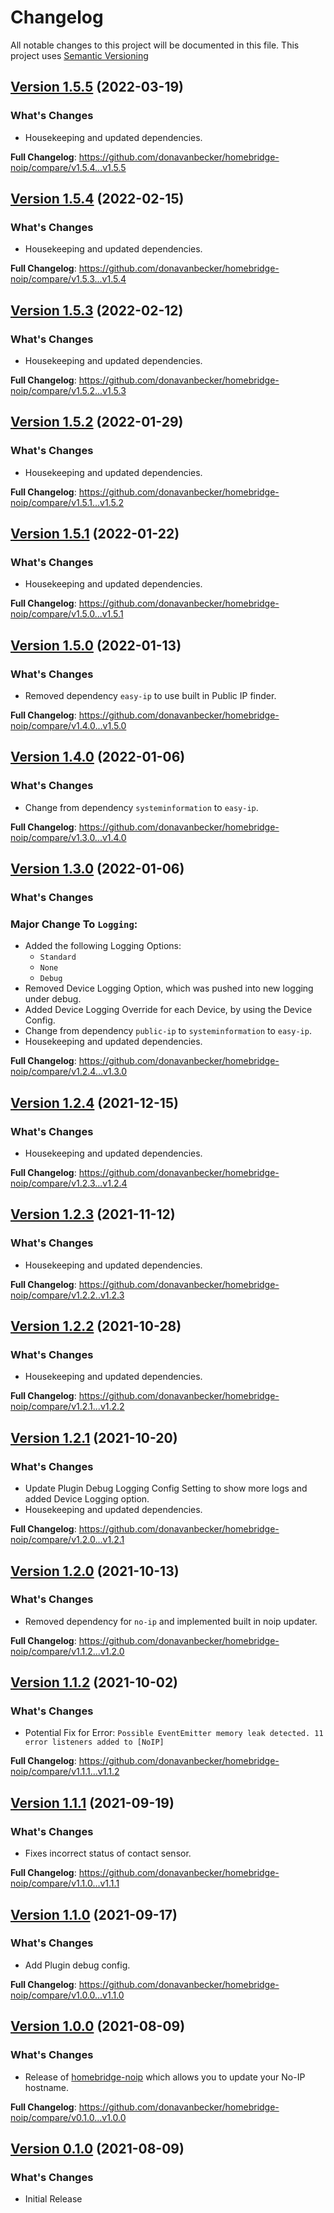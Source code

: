 # Changelog

All notable changes to this project will be documented in this file. This project uses [Semantic Versioning](https://semver.org/)

## [Version 1.5.5](https://github.com/donavanbecker/homebridge-noip/releases/tag/v1.5.5) (2022-03-19)

### What's Changes

- Housekeeping and updated dependencies.

**Full Changelog**: https://github.com/donavanbecker/homebridge-noip/compare/v1.5.4...v1.5.5

## [Version 1.5.4](https://github.com/donavanbecker/homebridge-noip/releases/tag/v1.5.4) (2022-02-15)

### What's Changes

- Housekeeping and updated dependencies.

**Full Changelog**: https://github.com/donavanbecker/homebridge-noip/compare/v1.5.3...v1.5.4

## [Version 1.5.3](https://github.com/donavanbecker/homebridge-noip/releases/tag/v1.5.3) (2022-02-12)

### What's Changes

- Housekeeping and updated dependencies.

**Full Changelog**: https://github.com/donavanbecker/homebridge-noip/compare/v1.5.2...v1.5.3

## [Version 1.5.2](https://github.com/donavanbecker/homebridge-noip/releases/tag/v1.5.2) (2022-01-29)

### What's Changes

- Housekeeping and updated dependencies.

**Full Changelog**: https://github.com/donavanbecker/homebridge-noip/compare/v1.5.1...v1.5.2

## [Version 1.5.1](https://github.com/donavanbecker/homebridge-noip/releases/tag/v1.5.1) (2022-01-22)

### What's Changes

- Housekeeping and updated dependencies.

**Full Changelog**: https://github.com/donavanbecker/homebridge-noip/compare/v1.5.0...v1.5.1

## [Version 1.5.0](https://github.com/donavanbecker/homebridge-noip/releases/tag/v1.5.0) (2022-01-13)

### What's Changes

- Removed dependency `easy-ip` to use built in Public IP finder.

**Full Changelog**: https://github.com/donavanbecker/homebridge-noip/compare/v1.4.0...v1.5.0

## [Version 1.4.0](https://github.com/donavanbecker/homebridge-noip/releases/tag/v1.4.0) (2022-01-06)

### What's Changes

- Change from dependency `systeminformation` to `easy-ip`.

**Full Changelog**: https://github.com/donavanbecker/homebridge-noip/compare/v1.3.0...v1.4.0

## [Version 1.3.0](https://github.com/donavanbecker/homebridge-noip/releases/tag/v1.3.0) (2022-01-06)

### What's Changes

### Major Change To `Logging`:

- Added the following Logging Options:
  - `Standard`
  - `None`
  - `Debug`
- Removed Device Logging Option, which was pushed into new logging under debug.
- Added Device Logging Override for each Device, by using the Device Config.
- Change from dependency `public-ip` to `systeminformation` to `easy-ip`.
- Housekeeping and updated dependencies.

**Full Changelog**: https://github.com/donavanbecker/homebridge-noip/compare/v1.2.4...v1.3.0

## [Version 1.2.4](https://github.com/donavanbecker/homebridge-noip/releases/tag/v1.2.4) (2021-12-15)

### What's Changes

- Housekeeping and updated dependencies.

**Full Changelog**: https://github.com/donavanbecker/homebridge-noip/compare/v1.2.3...v1.2.4

## [Version 1.2.3](https://github.com/donavanbecker/homebridge-noip/compare/v1.2.2...v1.2.3) (2021-11-12)

### What's Changes

- Housekeeping and updated dependencies.

**Full Changelog**: https://github.com/donavanbecker/homebridge-noip/compare/v1.2.2..v1.2.3

## [Version 1.2.2](https://github.com/donavanbecker/homebridge-noip/compare/v1.2.1...v1.2.2) (2021-10-28)

### What's Changes

- Housekeeping and updated dependencies.

**Full Changelog**: https://github.com/donavanbecker/homebridge-noip/compare/v1.2.1...v1.2.2

## [Version 1.2.1](https://github.com/donavanbecker/homebridge-noip/compare/v1.2.0...v1.2.1) (2021-10-20)

### What's Changes

- Update Plugin Debug Logging Config Setting to show more logs and added Device Logging option.
- Housekeeping and updated dependencies.

**Full Changelog**: https://github.com/donavanbecker/homebridge-noip/compare/v1.2.0...v1.2.1

## [Version 1.2.0](https://github.com/donavanbecker/homebridge-noip/compare/v1.1.2...v1.2.0) (2021-10-13)

### What's Changes

- Removed dependency for `no-ip` and implemented built in noip updater.

**Full Changelog**: https://github.com/donavanbecker/homebridge-noip/compare/v1.1.2...v1.2.0

## [Version 1.1.2](https://github.com/donavanbecker/homebridge-noip/compare/v1.1.1...v1.1.2) (2021-10-02)

### What's Changes

- Potential Fix for Error: `Possible EventEmitter memory leak detected. 11 error listeners added to [NoIP]`

**Full Changelog**: https://github.com/donavanbecker/homebridge-noip/compare/v1.1.1...v1.1.2

## [Version 1.1.1](https://github.com/donavanbecker/homebridge-noip/compare/v1.1.0...v1.1.1) (2021-09-19)

### What's Changes

- Fixes incorrect status of contact sensor.

**Full Changelog**: https://github.com/donavanbecker/homebridge-noip/compare/v1.1.0...v1.1.1

## [Version 1.1.0](https://github.com/donavanbecker/homebridge-noip/compare/v1.0.0...v1.0.1) (2021-09-17)

### What's Changes

- Add Plugin debug config.

**Full Changelog**: https://github.com/donavanbecker/homebridge-noip/compare/v1.0.0...v1.1.0

## [Version 1.0.0](https://github.com/donavanbecker/homebridge-noip/compare/v0.1.0...v1.0.0) (2021-08-09)

### What's Changes

- Release of [homebridge-noip](https://github.com/donavanbecker/homebridge-noip) which allows you to update your No-IP hostname.

**Full Changelog**: https://github.com/donavanbecker/homebridge-noip/compare/v0.1.0...v1.0.0

## [Version 0.1.0](https://github.com/donavanbecker/homebridge-noip/releases/tag/v0.1.0) (2021-08-09)

### What's Changes

- Initial Release
